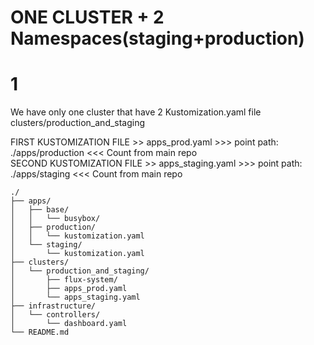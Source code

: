 # ONE CLUSTER + 2 Namespaces(staging+production)




# 1
We have only one cluster that have 2 Kustomization.yaml file
clusters/production_and_staging


FIRST KUSTOMIZATION FILE  >> apps_prod.yaml    >>> point  path: ./apps/production    <<< Count from main repo  
SECOND KUSTOMIZATION FILE >> apps_staging.yaml >>> point  path: ./apps/staging       <<< Count from main repo  

```
./
├── apps/
│   ├── base/
│   │   └── busybox/
│   ├── production/
│   │   └── kustomization.yaml
│   └── staging/
│       └── kustomization.yaml
├── clusters/
│   └── production_and_staging/
│       ├── flux-system/
│       ├── apps_prod.yaml
│       └── apps_staging.yaml
├── infrastructure/
│   └── controllers/
│       └── dashboard.yaml
└── README.md
```
